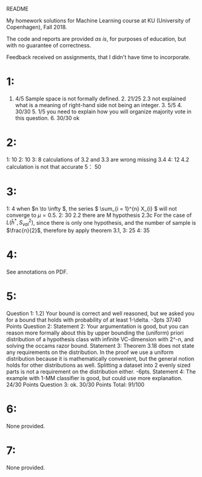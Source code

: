 README

My homework solutions for Machine Learning course at KU (University of Copenhagen), Fall 2018.

The code and reports are provided _as is_, for purposes of education, but with no guarantee of correctness. 

Feedback received on assignments, that I didn't have time to incorporate.

# 1:

1. 4/5 Sample space is not formally defined. 2. 21/25 2.3 not explained what is a meaning of right-hand side not being an integer. 3. 5/5 4. 30/30 5. 1/5 you need to explain how you will organize majority vote in this question. 6. 30/30 ok

# 2:

1: 10 2: 10 3: 8 calculations of 3.2 and 3.3 are wrong missing 3.4 4: 12 4.2 calculation is not that accurate 5： 50

# 3:

1: 4 when $n \to \infty $, the series $ \sum_{i = 1}^{n} X_{i} $ will not converge to $\mu = 0.5$. 2: 30 2.2 there are M hypothesis 2.3c For the case of $L(\hat{h}^{*}, S^{2}_{val} )$, since there is only one hypothesis, and the number of sample is $\frac{n}{2}$, therefore by apply theorem 3.1, 3: 25 4: 35

# 4:

See annotations on PDF.

# 5:

Question 1: 1.2) Your bound is correct and well reasoned, but we asked you for a bound that holds with probability of at least 1-\delta. -3pts 37/40 Points Question 2: Statement 2: Your argumentation is good, but you can reason more formally about this by upper bounding the (uniform) priori distribution of a hypothesis class with infinite VC-dimension with 2^-n, and solving the occams razor bound. Statement 3: Theorem 3.18 does not state any requirements on the distribution. In the proof we use a uniform distribution because it is mathematically convenient, but the general notion holds for other distributions as well. Splitting a dataset into 2 evenly sized parts is not a requirement on the distribution either. -6pts. Statement 4: The example with 1-MM classifier is good, but could use more explanation. 24/30 Points Question 3: ok. 30/30 Points Total: 91/100


# 6:

None provided.

# 7:

None provided.
